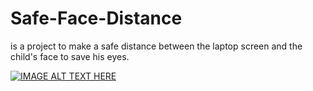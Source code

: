 # Safe-Face-Distance
is a project to make a safe distance between the laptop screen and the child's face to save his eyes.



[![IMAGE ALT TEXT HERE](https://img.youtube.com/vi/Qw12tnniGhc/1.jpg)](https://www.youtube.com/watch?v=Qw12tnniGhc)
